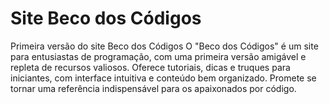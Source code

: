 # Site Beco dos Códigos
Primeira versão do site Beco dos Códigos
O "Beco dos Códigos" é um site para entusiastas de programação, com uma primeira versão amigável e repleta de recursos valiosos. Oferece tutoriais, dicas e truques para iniciantes, com interface intuitiva e conteúdo bem organizado. Promete se tornar uma referência indispensável para os apaixonados por código.
